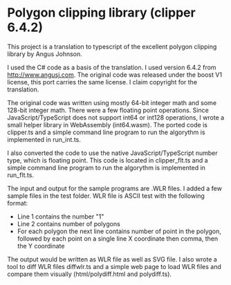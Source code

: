 Polygon clipping library (clipper 6.4.2)
========================================

This project is a translation to typescript of the excellent polygon clipping library by Angus Johnson.

I used the C# code as a basis of the translation. I used version 6.4.2 from http://www.angusj.com. The original code was released under the boost V1 license, this port carries the same license. I claim copyright for the translation.

The original code was written using mostly 64-bit integer math and some 128-bit integer math. There were a few floating point operations. Since JavaScript/TypeScript does not support int64 or int128 operations, I wrote a small helper library in WebAssembly (int64.wasm). The ported code is clipper.ts and a simple command line program to run the algorythm is implemented in run_int.ts.

I also converted the code to use the native JavaScript/TypeScript number type, which is floating point. This code is located in clipper_flt.ts and a simple command line program to run the algorythm is implemented in run_flt.ts.

The input and output for the sample programs are .WLR files. I added a few sample files in the test folder. WLR file is ASCII test with the following format:
  * Line 1 contains the number "1"
  * Line 2 contains number of polygons
  * For each polygon the next line contains number of point in the polygon, followed by each point on a single line X coordinate then comma, then the Y coordinate

The output would be written as WLR file as well as SVG file.
I also wrote a tool to diff WLR files diffwlr.ts and a simple web page to load WLR files and compare them visually (html/polydiff.html and polydiff.ts).
